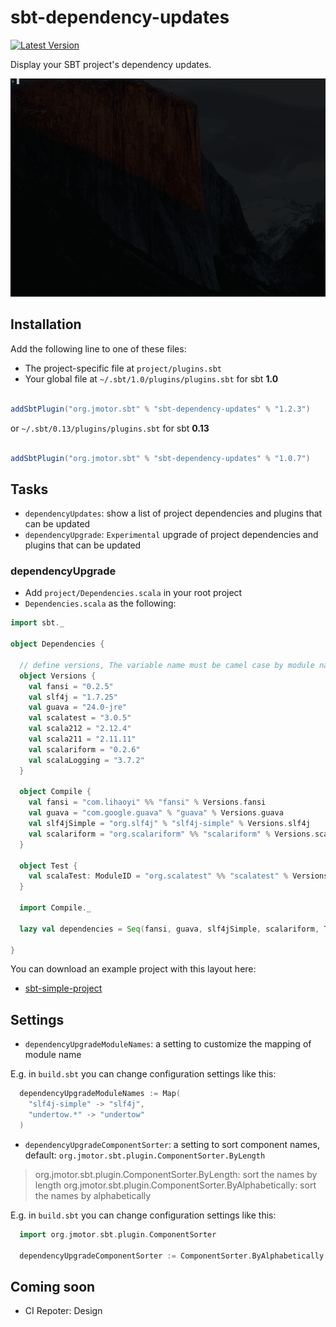 # sbt-dependency-updates

[![Latest Version](https://img.shields.io/github/release/aiyanbo/sbt-dependency-updates.svg)](https://github.com/aiyanbo/sbt-dependency-updates/releases/latest)

Display your SBT project's dependency updates.

![Demo](https://raw.githubusercontent.com/aiyanbo/paper-images/master/sbt-dependency-updates.gif)

## Installation

Add the following line to one of these files:
- The project-specific file at `project/plugins.sbt`
- Your global file at `~/.sbt/1.0/plugins/plugins.sbt` for sbt **1.0**

```scala

addSbtPlugin("org.jmotor.sbt" % "sbt-dependency-updates" % "1.2.3")

```

or `~/.sbt/0.13/plugins/plugins.sbt` for sbt **0.13**

```scala

addSbtPlugin("org.jmotor.sbt" % "sbt-dependency-updates" % "1.0.7")

```

## Tasks

- `dependencyUpdates`: show a list of project dependencies and plugins that can be updated
- `dependencyUpgrade`: `Experimental` upgrade of project dependencies and plugins that can be updated

### dependencyUpgrade

- Add `project/Dependencies.scala` in your root project
- `Dependencies.scala` as the following:

```scala
import sbt._

object Dependencies {

  // define versions, The variable name must be camel case by module name
  object Versions {
    val fansi = "0.2.5"
    val slf4j = "1.7.25"
    val guava = "24.0-jre"
    val scalatest = "3.0.5"
    val scala212 = "2.12.4"
    val scala211 = "2.11.11"
    val scalariform = "0.2.6"
    val scalaLogging = "3.7.2"
  }

  object Compile {
    val fansi = "com.lihaoyi" %% "fansi" % Versions.fansi
    val guava = "com.google.guava" % "guava" % Versions.guava
    val slf4jSimple = "org.slf4j" % "slf4j-simple" % Versions.slf4j
    val scalariform = "org.scalariform" %% "scalariform" % Versions.scalariform
  }

  object Test {
    val scalaTest: ModuleID = "org.scalatest" %% "scalatest" % Versions.scalatest % "test"
  }

  import Compile._

  lazy val dependencies = Seq(fansi, guava, slf4jSimple, scalariform, Test.scalaTest)

}

```

You can download an example project with this layout here:

- [sbt-simple-project](https://github.com/aiyanbo/sbt-simple-project)

## Settings

- `dependencyUpgradeModuleNames`: a setting to customize the mapping of module name

E.g. in `build.sbt` you can change configuration settings like this:

```scala
  dependencyUpgradeModuleNames := Map(
    "slf4j-simple" -> "slf4j",
    "undertow.*" -> "undertow"
  )
```

- `dependencyUpgradeComponentSorter`: a setting to sort component names, default: `org.jmotor.sbt.plugin.ComponentSorter.ByLength`

> org.jmotor.sbt.plugin.ComponentSorter.ByLength: sort the names by length
> org.jmotor.sbt.plugin.ComponentSorter.ByAlphabetically: sort the names by alphabetically

E.g. in `build.sbt` you can change configuration settings like this:

```scala
  import org.jmotor.sbt.plugin.ComponentSorter
  
  dependencyUpgradeComponentSorter := ComponentSorter.ByAlphabetically
```

## Coming soon
- CI Repoter: Design
